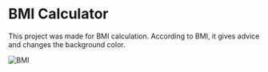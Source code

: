

#  BMI Calculator

This project was made for BMI calculation. According to BMI, it gives advice and changes the background color.

![BMI](https://user-images.githubusercontent.com/105984573/220425028-df042bde-04ab-49ca-9caa-d2ddbc4e8940.gif)
